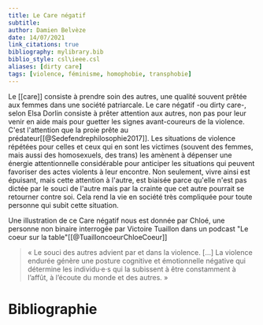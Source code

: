 ```yaml
---
title: Le Care négatif
subtitle:
author: Damien Belvèze
date: 14/07/2021
link_citations: true
bibliography: mylibrary.bib
biblio_style: csl\ieee.csl
aliases: [dirty care]
tags: [violence, féminisme, homophobie, transphobie]
---
```


Le [[care]] consiste à prendre soin des autres, une qualité souvent prêtée aux femmes dans une société patriarcale. Le care négatif -ou dirty care-, selon Elsa Dorlin consiste à prêter attention aux autres, non pas pour leur venir en aide mais pour guetter les signes avant-coureurs de la violence. C'est l'attention que la proie prête au prédateur[[@Sedefendrephilosophie2017]]. 
Les situations de violence répétées pour celles et ceux qui en sont les victimes (souvent des femmes, mais aussi des homosexuels, des trans) les amènent à dépenser une énergie attentionnelle considérable pour anticiper les situations qui peuvent favoriser des actes violents à leur encontre. Non seulement, vivre ainsi est épuisant, mais cette attention à l'autre, est biaisée parce qu'elle n'est pas dictée par le souci de l'autre mais par la crainte que cet autre pourrait se retourner contre soi. Cela rend la vie en société très compliquée pour toute personne qui subit cette situation. 

Une illustration de ce Care négatif nous est donnée par Chloé, une personne non binaire interrogée par Victoire Tuaillon dans un podcast "Le coeur sur la table"[[@TuailloncoeurChloeCoeur]]

> « Le souci des autres advient par et dans la violence. […] La violence endurée génère une posture cognitive et émotionnelle négative qui détermine les individu·e·s qui la subissent à être constamment à l’affût, à l’écoute du monde et des autres. »







# Bibliographie
